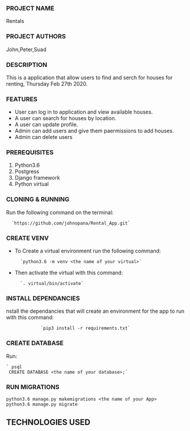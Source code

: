 ### PROJECT NAME
Rentals
### PROJECT AUTHORS
John,Peter,Suad
### DESCRIPTION
This is a application that allow users to find and serch for houses for renting, Thursday Feb 27th 2020.
### FEATURES
* User can log in to application and view available houses.
* A user can search for houses by location.
* A user can update profile.
* Admin can add users and give them paermissions to add houses.
* Admin can delete users
### PREREQUISITES
1. Python3.6 
2. Postgress
3. Django framework
4. Python virtual 
### CLONING & RUNNING
Run the following command on the terminal:

      `https://github.com/johnopana/Rental_App.git`

### CREATE VENV
- To Create a virtual environment run the following command:
         
        `python3.6 -m venv <the name of your virtual>`

- Then activate the virtual with this command:

        `. virtual/bin/activate`       

### INSTALL DEPENDANCIES
nstall the dependancies that will create an environment for the app to run with this command:

                 `pip3 install -r requirements.txt`
      
### CREATE DATABASE
Run:

    ` psql
     CREATE DATABASE <the name of your database>;` 

### RUN MIGRATIONS
```
python3.6 manage.py makemigrations <the name of your App>
python3.6 manage.py migrate
```
## TECHNOLOGIES USED
